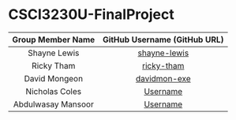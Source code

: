 # CSCI3230U-FinalProject

| Group Member Name | GitHub Username (GitHub URL)|
| :------------------------:|:--------------------------------------:|
| Shayne Lewis | [shayne-lewis](https://github.com/shayne-lewis) |
| Ricky Tham | [ricky-tham](https://github.com/ricky-tham) |
| David Mongeon | [davidmon-exe](https://github.com/davidmon-exe) |
| Nicholas Coles | [Username](https://github.com/) |
| Abdulwasay Mansoor | [Username](https://github.com/) |
